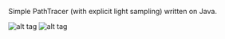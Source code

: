 Simple PathTracer (with explicit light sampling) written on Java.

![alt tag](https://raw.githubusercontent.com/sanex3339/PathTracer-Java/master/preview/preview.jpg)
![alt tag](https://raw.githubusercontent.com/sanex3339/PathTracer-Java/master/preview/preview2.jpg)
